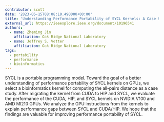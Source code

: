 ```yaml
---
contributor: scott
date: '2023-05-15T08:08:10.490000+00:00'
title: 'Understanding Performance Portability of SYCL Kernels: A Case Study with the All-Pairs Distance Calculation in Bioinformatics on GPUs'
external_url: https://ieeexplore.ieee.org/document/10196541
authors:
  - name: Zheming Jin
    affiliation: Oak Ridge National Laboratory
  - name: Jeffrey S. Vetter
    affiliation: Oak Ridge National Laboratory
tags:
  - portability
  - performance
  - bioinformatics
---
```


SYCL is a portable programming model. Toward the goal of a better understanding of performance portability of SYCL
kernels on GPUs, we select a bioinformatics kernel for computing the all-pairs distance as a case study. After migrating
the kernel from CUDA to HIP and SYCL, we evaluate the performance of the CUDA, HIP, and SYCL kernels on NVIDIA V100 and
AMD MI210 GPUs. We analyze the GPU instructions from the kernels to explain performance gaps between SYCL and CUDA/HIP.
We hope that the findings are valuable for improving performance portability of SYCL.
